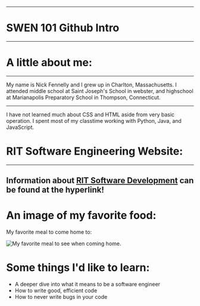 
---
# SWEN 101 Github Intro
---

# A little about me:
---
<p>My name is Nick Fennelly and I grew up in Charlton, Massachusetts. I attended middle school at Saint Joseph's School in webster, and highschool at Marianapolis Preparatory School in Thompson, Connecticut.</p>

---
<p>I have not learned much about CSS and HTML aside from very basic operation. I spent most of my classtime working with Python, Java, and JavaScript.</p>


# RIT Software Engineering Website:
---
Information about [RIT Software Development](https://www.rit.edu/computing/department-software-engineering 'RIT') can be found at the hyperlink!
---

# An image of my favorite food:

My favorite meal to come home to: 

![My favorite meal to see when coming home.](https://www.sprinklesandsprouts.com/wp-content/uploads/2023/09/Garlic-Parmesan-Chicken-Pasta-Sq.jpg")

# Some things I'd like to learn:

<ul>
  <li>A deeper dive into what it means to be a software engineer</li>
  <li>How to write good, efficient code</li>
  <li>How to never write bugs in your code</li>
</ul>  
